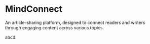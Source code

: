 # MindConnect
An article-sharing platform, designed to connect readers and writers through engaging content across various topics.

abcd